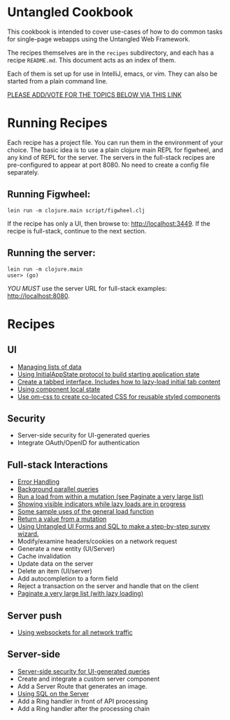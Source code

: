 # Untangled Cookbook

This cookbook is intended to cover use-cases of how to do common tasks for single-page webapps using the 
Untangled Web Framework.

The recipes themselves are in the `recipes` subdirectory, and each has a recipe `README.md`. This document
acts as an index of them.

Each of them is set up for use in IntelliJ, emacs, or vim. They can also be started from a plain command line.

[PLEASE ADD/VOTE FOR THE TOPICS BELOW VIA THIS LINK](https://github.com/untangled-web/untangled-cookbook/wiki)

# Running Recipes

Each recipe has a project file. You can run them in the environment of your choice. The basic idea is to use a 
plain clojure main REPL for figwheel, and any kind of REPL for the server. The servers in the full-stack recipes
are pre-configured to appear at port 8080. No need to create a config file separately.

## Running Figwheel:

```
lein run -m clojure.main script/figwheel.clj
```

If the recipe has only a UI, then browse to: [http://localhost:3449](http://localhost:3449). If
the recipe is full-stack, continue to the next section.

## Running the server:

```
lein run -m clojure.main
user> (go)
```

*YOU MUST* use the server URL for full-stack examples: [http://localhost:8080](http://localhost:8080).

# Recipes

## UI

- [Managing lists of data](recipes/lists)
- [Using InitialAppState protocol to build starting application state](recipes/initial-app-state)
- [Create a tabbed interface. Includes how to lazy-load initial tab content](recipes/tabbed-interface)
- [Using component local state](recipes/component-local-state)
- [Use om-css to create co-located CSS for reusable styled components](recipes/css)

## Security 

- Server-side security for UI-generated queries
- Integrate OAuth/OpenID for authentication

## Full-stack Interactions

- [Error Handling](recipes/error-handling)
- [Background parallel queries](recipes/background-loads)
- [Run a load from within a mutation (see Paginate a very large list)](recipes/paginate-large-lists)
- [Showing visible indicators while lazy loads are in progress](recipes/lazy-loading-visual-indicators)
- [Some sample uses of the general load function](recipes/load-samples)
- [Return a value from a mutation](recipes/mutation-return-value)
- [Using Untangled UI Forms and SQL to make a step-by-step survey wizard.](recipes/form-wizard)
- Modify/examine headers/cookies on a network request
- Generate a new entity (UI/Server)
- Cache invalidation
- Update data on the server
- Delete an item (UI/server)
- Add autocompletion to a form field
- Reject a transaction on the server and handle that on the client
- [Paginate a very large list (with lazy loading)](recipes/paginate-large-lists)

## Server push

- [Using websockets for all network traffic](recipes/websockets)

## Server-side

- [Server-side security for UI-generated queries](recipes/server-query-security)
- Create and integrate a custom server component
- Add a Server Route that generates an image.
- [Using SQL on the Server](recipes/sql)
- Add a Ring handler in front of API processing
- Add a Ring handler after the processing chain
